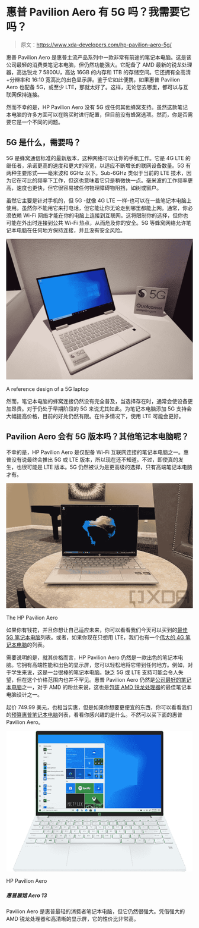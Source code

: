 # 惠普 Pavilion Aero 有 5G 吗？我需要它吗？

> 原文：<https://www.xda-developers.com/hp-pavilion-aero-5g/>

惠普 Pavilion Aero 是惠普主流产品系列中一款非常有前途的笔记本电脑。这是该公司最轻的消费类笔记本电脑，但仍然功能强大。它配备了 AMD 最新的锐龙处理器，高达锐龙 7 5800U，高达 16GB 的内存和 1TB 的存储空间。它还拥有全高清+分辨率和 16:10 宽高比的出色显示屏。鉴于它如此便携，如果惠普 Pavilion Aero 也配备 5G，或至少 LTE，那就太好了。这样，无论您去哪里，都可以与互联网保持连接。

然而不幸的是，HP Pavilion Aero 没有 5G 或任何其他蜂窝支持。虽然这款笔记本电脑的许多方面可以在购买时进行配置，但目前没有蜂窝选项。然而，你是否需要它是一个不同的问题。

## 5G 是什么，需要吗？

5G 是蜂窝通信标准的最新版本，这种网络可以让你的手机工作。它是 4G LTE 的继任者，承诺更高的速度和更大的带宽，以适应不断增长的联网设备数量。5G 有两种主要形式——毫米波和 6GHz 以下。Sub-6GHz 类似于当前的 LTE 技术，因为它在可比的频率下工作，但这也意味着它只是稍微快一点。毫米波的工作频率更高，速度也更快，但它很容易被任何物理障碍物阻挡，如树或窗户。

虽然它主要是针对手机的，但 5G -就像 4G LTE 一样-也可以在一些笔记本电脑上使用。虽然你不能用它来打电话，但它能让你无论走到哪里都能上网。通常，你必须依赖 Wi-Fi 网络才能在你的电脑上连接到互联网。这将限制你的选择，但你也可能在外出时连接到公共 Wi-Fi 热点，从而危及你的安全。5G 等蜂窝网络允许笔记本电脑在任何地方保持连接，并且没有安全风险。

 <picture>![5G Laptop with Qualcomm Snapdragon 8cx](img/490a36d158993d92eec4563e96809cfa.png)</picture> 

A reference design of a 5G laptop

然而，笔记本电脑的蜂窝连接仍然没有完全普及，当选择存在时，通常会使设备更加昂贵。对于仍处于早期阶段的 5G 来说尤其如此。为笔记本电脑添加 5G 支持会大幅提高价格，目前的好处仍然有限。在许多情况下，使用 LTE 可能会更好。

## Pavilion Aero 会有 5G 版本吗？其他笔记本电脑呢？

不幸的是，HP Pavilion Aero 是仅配备 Wi-Fi 互联网连接的笔记本电脑之一。惠普没有说最终会推出 5G 或 LTE 版本，所以现在还不知道。不过，即使真的发生，也很可能是 LTE 版本。5G 仍然被认为是更高级的选择，只有高端笔记本电脑才有。

 <picture>![Front view of HP Pavilion Aero 13](img/eb1ec53601e04a5d41b33c1523575e4e.png)</picture> 

The HP Pavilion Aero

如果你有钱花，并且你想让自己适应未来，你可以看看我们今天可以买到的[最佳 5G 笔记本电脑](https://www.xda-developers.com/best-5g-laptops/)列表。或者，如果你现在只想用 LTE，我们也有一个[伟大的 4G 笔记本电脑](https://www.xda-developers.com/best-4g-lte-laptops/)的列表。

需要说明的是，就其价格而言，HP Pavilion Aero 仍然是一款出色的笔记本电脑。它拥有高端性能和出色的显示屏，您可以轻松地将它带到任何地方。例如，对于学生来说，这是一台很棒的笔记本电脑。缺乏 5G 或 LTE 支持可能会令人失望，但在这个价格范围内也并不罕见。惠普 Pavilion Aero 仍然是[公司最好的笔记本电脑](https://www.xda-developers.com/best-hp-laptops/)之一，对于 AMD 的粉丝来说，这也是[包装 AMD 锐龙处理器](https://www.xda-developers.com/best-amd-ryzen-laptops/)的最佳笔记本电脑设计之一。

起价 749.99 美元，也相当实惠，但是如果你想要更便宜的东西，你可以看看我们的[预算惠普笔记本电脑](https://www.xda-developers.com/best-cheap-hp-laptops/)列表，看看你感兴趣的是什么。不然可以买下面的惠普 Pavilion Aero。

 <picture>![The HP Pavilion Aero is an absolute standout when it comes to budget laptops. It offers high-performance AMD Ryzen processors and up to 16GB of RAM, all in a lightweight magnesium chassis that still feels premium. It certainly punches above its weight.](img/55f3b9379bde682a630dc46c27638f35.png)</picture> 

HP Pavilion Aero

##### 惠普展馆 Aero 13

Pavilion Aero 是惠普最轻的消费者笔记本电脑，但它仍然很强大。凭借强大的 AMD 锐龙处理器和高清晰的显示屏，它的性价比非常高。